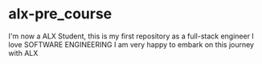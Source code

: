 # alx-pre_course
I'm now a ALX Student, this is my first repository as a full-stack engineer
I love SOFTWARE ENGINEERING
I am very happy to embark on this journey with ALX
